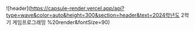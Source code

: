 ![header](https://capsule-render.vercel.app/api?type=wave&color=auto&height=300&section=header&text=2024학년도 2학기 게임프로그래밍 %20render&fontSize=90)
